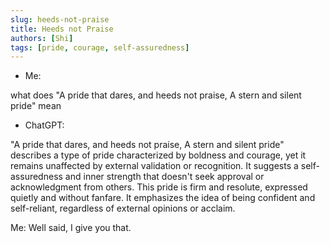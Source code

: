 ```yaml
---
slug: heeds-not-praise
title: Heeds not Praise
authors: [Shi]
tags: [pride, courage, self-assuredness]
---
```


- Me:

what does "A pride that dares, and heeds not praise, A stern and silent pride" mean

- ChatGPT:

"A pride that dares, and heeds not praise, A stern and silent pride" describes a type of pride characterized by boldness and courage, yet it remains unaffected by external validation or recognition. It suggests a self-assuredness and inner strength that doesn't seek approval or acknowledgment from others. This pride is firm and resolute, expressed quietly and without fanfare. It emphasizes the idea of being confident and self-reliant, regardless of external opinions or acclaim.

Me: Well said, I give you that.
